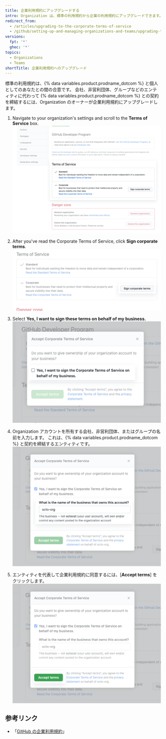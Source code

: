 ```yaml
---
title: 企業利用規約にアップグレードする
intro: Organization は、標準の利用規約から企業の利用規約にアップグレードできます。
redirect_from:
  - /articles/upgrading-to-the-corporate-terms-of-service
  - /github/setting-up-and-managing-organizations-and-teams/upgrading-to-the-corporate-terms-of-service
versions:
  fpt: '*'
  ghec: '*'
topics:
  - Organizations
  - Teams
shortTitle: 企業利用規約へのアップグレード
---
```


標準の利用規約は、{% data variables.product.prodname_dotcom %} と個人としてのあなたとの間の合意です。 会社、非営利団体、グループなどのエンティティに代わって {% data variables.product.prodname_dotcom %} との契約を締結するには、Organization のオーナーが企業利用規約にアップグレードします。

1. Navigate to your organization's settings and scroll to the **Terms of Service** box. ![scroll to the Terms of Service](/assets/images/help/organizations/account-settings-tos.png)

2. After you've read the Corporate Terms of Service, click **Sign corporate terms**. ![select 'Sign corporate terms'](/assets/images/help/organizations/button-sign-corporate-tos.png)

3. Select **Yes, I want to sign these terms on behalf of my business.** ![会社を代表して署名するためのチェックボックス](/assets/images/help/organizations/sign-on-behalf-business.png)
4. Organization アカウントを所有する会社、非営利団体、またはグループの名前を入力します。 これは、{% data variables.product.prodname_dotcom %} と契約を締結するエンティティです。 ![ビジネス名フィールド](/assets/images/help/organizations/business-name-field.png)
5. エンティティを代表して企業利用規約に同意するには、[**Accept terms**] をクリックします。 ![[Accept terms] ボタン](/assets/images/help/organizations/accept-terms-button.png)

## 参考リンク
- 「[GitHub の企業利用規約](/free-pro-team@latest/github/site-policy/github-corporate-terms-of-service)」
